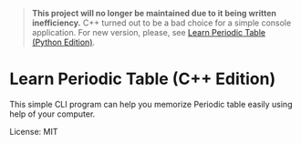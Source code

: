 > **This project will no longer be maintained due to it being written inefficiency.**
> C++ turned out to be a bad choice for a simple console application.
> For new version, please, see [Learn Periodic Table (Python Edition)](https://github.com/germanivanov0719/learn-periodic-table).

# Learn Periodic Table (C++ Edition)
This simple CLI program can help you memorize Periodic table easily using help of your computer.

License: MIT
